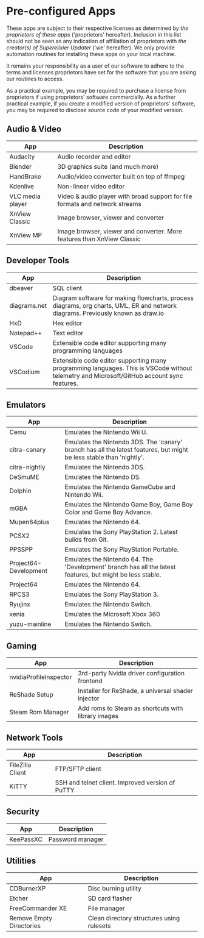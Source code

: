 # Pre-configured Apps

These apps are subject to their respective licenses as determined by _the proprietors of these apps_ ('proprietors' hereafter).
Inclusion in this list should not be seen as any indication of affiliation of proprietors with _the creator(s) of Superelixier Updater_ ('we' hereafter).
We only provide automation routines for installing these apps on your local machine.

It remains your responsibility as a user of our software to adhere to the terms and licenses proprietors have set for the software that you are asking our routines to access.

As a practical example, you may be required to purchase a license from proprietors if using proprietors' software commercially.
As a further practical example, if you create a modified version of proprietors' software, you may be required to disclose source code of your modified version.

## Audio & Video
App | Description
--- | ---
Audacity | Audio recorder and editor
Blender | 3D graphics suite (and much more)
HandBrake | Audio/video converter built on top of ffmpeg
Kdenlive | Non-linear video editor
VLC media player | Video & audio player with broad support for file formats and network streams
XnView Classic | Image browser, viewer and converter
XnView MP | Image browser, viewer and converter. More features than XnView Classic
## Developer Tools
App | Description
--- | ---
dbeaver | SQL client
diagrams.net | Diagram software for making flowcharts, process diagrams, org charts, UML, ER and network diagrams. Previously known as draw.io
HxD | Hex editor
Notepad++ | Text editor
VSCode | Extensible code editor supporting many programming languages
VSCodium | Extensible code editor supporting many programming languages. This is VSCode without telemetry and Microsoft/GitHub account sync features.
## Emulators
App | Description
--- | ---
Cemu | Emulates the Nintendo Wii U.
citra-canary | Emulates the Nintendo 3DS. The 'canary' branch has all the latest features, but might be less stable than 'nightly'.
citra-nightly | Emulates the Nintendo 3DS.
DeSmuME | Emulates the Nintendo DS.
Dolphin | Emulates the Nintendo GameCube and Nintendo Wii.
mGBA | Emulates the Nintendo Game Boy, Game Boy Color and Game Boy Advance.
Mupen64plus | Emulates the Nintendo 64.
PCSX2 | Emulates the Sony PlayStation 2. Latest builds from Git.
PPSSPP | Emulates the Sony PlayStation Portable.
Project64-Development | Emulates the Nintendo 64. The 'Development' branch has all the latest features, but might be less stable.
Project64 | Emulates the Nintendo 64.
RPCS3 | Emulates the Sony PlayStation 3.
Ryujinx | Emulates the Nintendo Switch.
xenia | Emulates the Microsoft Xbox 360
yuzu-mainline | Emulates the Nintendo Switch.
## Gaming
App | Description
--- | ---
nvidiaProfileInspector | 3rd-party Nvidia driver configuration frontend
ReShade Setup | Installer for ReShade, a universal shader injector
Steam Rom Manager | Add roms to Steam as shortcuts with library images
## Network Tools
App | Description
--- | ---
FileZilla Client | FTP/SFTP client
KiTTY | SSH and telnet client. Improved version of PuTTY
## Security
App | Description
--- | ---
KeePassXC | Password manager
## Utilities
App | Description
--- | ---
CDBurnerXP | Disc burning utility
Etcher | SD card flasher
FreeCommander XE | File manager
Remove Empty Directories | Clean directory structures using rulesets